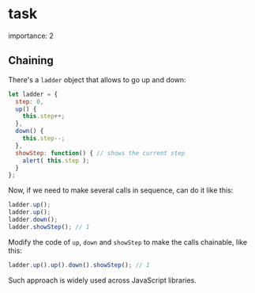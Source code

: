 # task

importance: 2

## Chaining

There's a `ladder` object that allows to go up and down:

```javascript
let ladder = {
  step: 0,
  up() { 
    this.step++;
  },
  down() { 
    this.step--;
  },
  showStep: function() { // shows the current step
    alert( this.step );
  }
};
```

Now, if we need to make several calls in sequence, can do it like this:

```javascript
ladder.up();
ladder.up();
ladder.down();
ladder.showStep(); // 1
```

Modify the code of `up`, `down` and `showStep` to make the calls chainable, like this:

```javascript
ladder.up().up().down().showStep(); // 1
```

Such approach is widely used across JavaScript libraries.

